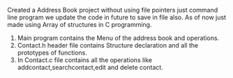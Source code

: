 Created a Address Book project without using file pointers just command line program we update the code in future to save in file also.
As of now just made using Array of structures in C programming.
1. Main program contains the Menu of the address book and operations.
2. Contact.h header file contains Structure declaration and all the prototypes of functions.
3. In Contact.c file contains all the operations like addcontact,searchcontact,edit and delete contact.
